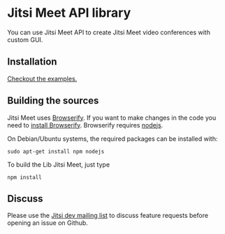 # Jitsi Meet API library

You can use Jitsi Meet API to create Jitsi Meet video conferences with custom GUI.

## Installation

[Checkout the examples.](doc/API.md#installation)

## Building the sources

Jitsi Meet uses [Browserify](http://browserify.org). If you want to make changes in the code you need to [install Browserify](http://browserify.org/#install). Browserify requires [nodejs](http://nodejs.org). 

On Debian/Ubuntu systems, the required packages can be installed with:
```
sudo apt-get install npm nodejs
```

To build the Lib Jitsi Meet, just type
```
npm install
```

## Discuss

Please use the [Jitsi dev mailing list](http://lists.jitsi.org/pipermail/dev/) to discuss feature requests before opening an issue on Github. 
